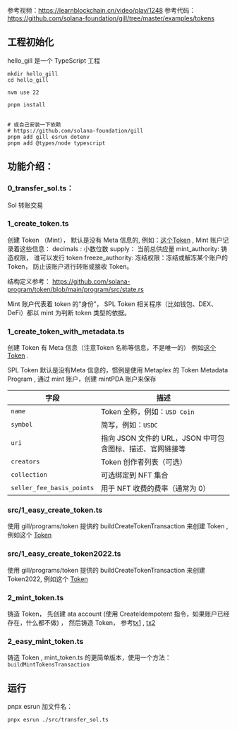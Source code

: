 
参考视频：https://learnblockchain.cn/video/play/1248
参考代码：https://github.com/solana-foundation/gill/tree/master/examples/tokens



## 工程初始化

hello_gill 是一个 TypeScript 工程

```
mkdir hello_gill
cd hello_gill

nvm use 22

pnpm install


# 或自己安装一下依赖
# https://github.com/solana-foundation/gill
pnpm add gill esrun dotenv 
pnpm add @types/node typescript

```

## 功能介绍：

### 0_transfer_sol.ts：

Sol 转账交易

### 1_create_token.ts

创建 Token （Mint）， 默认是没有 Meta 信息的, 例如：[这个Token](https://explorer.solana.com/address/4fzXpMnMK3xc6wGf9xuLg56gVCqKXeQybEJ4x3jEXc9X?cluster=devnet) , Mint 账户记录着这些信息：
decimals : 小数位数 
supply： 当前总供应量
mint_authority: 铸造权限， 谁可以发行 token 
freeze_authority: 冻结权限：冻结或解冻某个账户的 Token， 防止该账户进行转账或接收 Token。

结构定义参考：
https://github.com/solana-program/token/blob/main/program/src/state.rs

Mint 账户代表着 token 的“身份”， SPL Token 相关程序（比如钱包、DEX、DeFi）都以 mint 为判断 token 类型的依据。

###  1_create_token_with_metadata.ts


创建 Token 有 Meta 信息（注意Token 名称等信息，不是唯一的）
例如[这个 Token](https://explorer.solana.com/address/GkoTqdPyXFnEg27ZrRZbd5D1Hgb2M76aQ44Ed9vqZLot/metadata?cluster=devnet) .

SPL Token 默认是没有Meta 信息的，惯例是使用 Metaplex 的 Token Metadata Program , 通过 mint 账户，创建 mintPDA 账户来保存


| 字段                        | 描述                                   |
| ------------------------- | ------------------------------------ |
| `name`                    | Token 全称，例如：`USD Coin`               |
| `symbol`                  | 简写，例如：`USDC`                         |
| `uri`                     | 指向 JSON 文件的 URL，JSON 中可包含图标、描述、官网链接等 |
| `creators`                | Token 创作者列表（可选）                      |
| `collection`              | 可选绑定到 NFT 集合                         |
| `seller_fee_basis_points` | 用于 NFT 收费的费率（通常为 0）                  |

### src/1_easy_create_token.ts

使用 gill/programs/token 提供的 buildCreateTokenTransaction 来创建 Token , 例如这个 [Token](https://explorer.solana.com/address/CT1RcDHat3KZpg3kkj3MCQuMP7xduLRgk1QRyySnSdKL?cluster=devnet)


### src/1_easy_create_token2022.ts

使用 gill/programs/token 提供的 buildCreateTokenTransaction 来创建 Token2022, 例如这个 [Token](https://explorer.solana.com/address/2WGmr7AmXgFnonvHCDiu4GMaHtHxiVfa53rMv3CnNGXf?cluster=devnet)

### 2_mint_token.ts

铸造 Token， 先创建 ata account (使用 CreateIdempotent 指令，如果账户已经存在，什么都不做) ， 然后铸造 Token， 参考[tx1](https://explorer.solana.com/tx/8jzbfVB2VFJ5Sa8ppWPevkxnVGm2mdFy9qFsqmjEKA1CyyyXjLoQY3Z9CpQv2sFFPkTEwJRMeYuM45hRP2MJy66?cluster=devnet) , [tx2](https://explorer.solana.com/tx/2YEahcxkePScbNZUkncY5pq53vK6ao1Mu3ALRhNn8qQnASES9TKetv2axrYyna8NB9bnpPTqPW3Ga82JFQgJXi7G?cluster=devnet)

### 2_easy_mint_token.ts

铸造 Token , mint_token.ts 的更简单版本，使用一个方法： `buildMintTokensTransaction`



## 运行

pnpx esrun 加文件名：

```
pnpx esrun ./src/transfer_sol.ts
```

